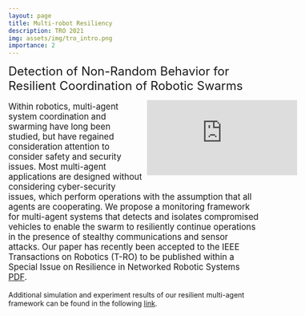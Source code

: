 ```yaml
---
layout: page
title: Multi-robot Resiliency
description: TRO 2021
img: assets/img/tro_intro.png
importance: 2
---
```

 
<font size="+2.6">Detection of Non-Random Behavior for Resilient Coordination of Robotic Swarms</font> 
  <br/>
<div style="width:45%; float:right;margin:0px 0px 25px 10px;"><iframe src="https://www.youtube.com/embed/8BjNlEyxByc" frameborder="0" allow="accelerometer; autoplay; clipboard-write; encrypted-media; gyroscope; picture-in-picture" allowfullscreen></iframe></div>
<p style="font-size:16.8px;">Within robotics, multi-agent system coordination and swarming have long been 
  studied, but have regained consideration attention to consider safety and 
  security issues. Most multi-agent applications are designed without considering 
  cyber-security issues, which perform operations with the assumption that all 
  agents are cooperating. We propose a monitoring framework for multi-agent systems 
  that detects and isolates compromised vehicles to enable the swarm to resiliently 
  continue operations in the presence of stealthy communications and sensor attacks. 
  Our paper has recently been accepted to the IEEE Transactions on Robotics (T-RO) to be published within
  a Special Issue on Resilience in Networked Robotic Systems <a href="https://drive.google.com/file/d/1lo8p6Q-6jfJ2I4PlddqhCsTKIx81qHJ0/view?usp=sharing" target="_blank" rel="noopener noreferrer">PDF</a>.
</p> 
  Additional simulation and experiment results of our resilient multi-agent 
  framework can be found in the following <a href="https://www.bezzorobotics.com/tro21" target="_blank" rel="noopener noreferrer">link</a>.
</p> 
  
<!-- <img src="https://pauljbonczek.github.io/files/Complete_Architecture4.png" />  -->
